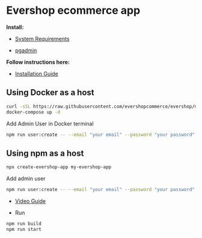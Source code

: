 
# Evershop ecommerce app
 **Install:**
- [System Requirements]( https://evershop.io/docs/development/getting-started/system-requirements)

- [pgadmin](https://www.pgadmin.org/)

**Follow instructions here:** 
- [Installation Guide](https://evershop.io/docs/development/getting-started/installation-guide)

## Using Docker as a host

```bash
curl -sSL https://raw.githubusercontent.com/evershopcommerce/evershop/main/docker-compose.yml > docker-compose.yml
docker-compose up -d
```
Add Admin User in Docker terminal
```bash
npm run user:create -- --email "your email" --password "your password" --name "your name"
```
## Using npm as a host

```bash
npx create-evershop-app my-evershop-app
```
Add admin user
```bash
npm run user:create -- --email "your email" --password "your password" --name "your name"
```
- [Video Guide](https://www.youtube.com/watch?v=-KBh_Lw8AC0&t=1s)

* Run
```bash
npm run build
npm run start
```
